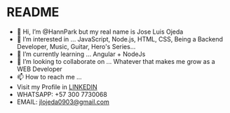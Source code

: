 # README
- 👋 Hi, I’m @HannPark but my real name is Jose Luis Ojeda
- 👀 I’m interested in ... JavaScript, Node.js, HTML, CSS, Being a Backend Developer, Music, Guitar, Hero's Series...
- 🌱 I’m currently learning ... Angular + NodeJs
- 💞️ I’m looking to collaborate on ... Whatever that makes me grow as a WEB Developer
- 📫 How to reach me ...
- Visit my Profile in [LINKEDIN](http://www.linkedin.com/in/jose-luis-ojeda-polo)
- WHATSAPP: +57 300 7730068
- EMAIL: jlojeda0903@gmail.com

<!---
HannPark/HannPark is a ✨ special ✨ repository because its `README.md` (this file) appears on your GitHub profile.
You can click the Preview link to take a look at your changes.
--->
